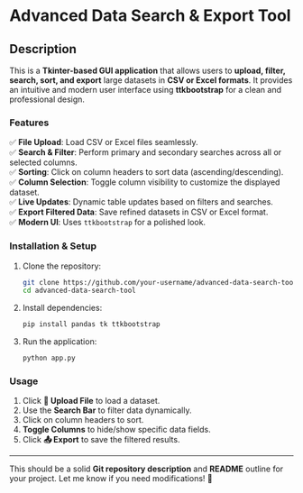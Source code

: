 
# **Advanced Data Search & Export Tool**  

## **Description**  
This is a **Tkinter-based GUI application** that allows users to **upload, filter, search, sort, and export** large datasets in **CSV or Excel formats**. It provides an intuitive and modern user interface using **ttkbootstrap** for a clean and professional design.  

### **Features**  
✅ **File Upload**: Load CSV or Excel files seamlessly.  
✅ **Search & Filter**: Perform primary and secondary searches across all or selected columns.  
✅ **Sorting**: Click on column headers to sort data (ascending/descending).  
✅ **Column Selection**: Toggle column visibility to customize the displayed dataset.  
✅ **Live Updates**: Dynamic table updates based on filters and searches.  
✅ **Export Filtered Data**: Save refined datasets in CSV or Excel format.  
✅ **Modern UI**: Uses `ttkbootstrap` for a polished look.  

### **Installation & Setup**  
1. Clone the repository:  
   ```bash
   git clone https://github.com/your-username/advanced-data-search-tool.git
   cd advanced-data-search-tool
   ```  
2. Install dependencies:  
   ```bash
   pip install pandas tk ttkbootstrap
   ```  
3. Run the application:  
   ```bash
   python app.py
   ```  

### **Usage**  
1. Click **📂 Upload File** to load a dataset.  
2. Use the **Search Bar** to filter data dynamically.  
3. Click on column headers to sort.  
4. **Toggle Columns** to hide/show specific data fields.  
5. Click **📤 Export** to save the filtered results.  

---

This should be a solid **Git repository description** and **README** outline for your project. Let me know if you need modifications! 🚀